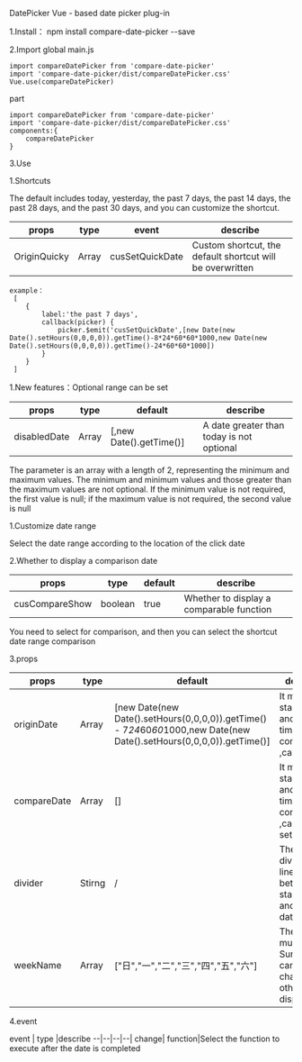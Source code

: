 DatePicker
Vue - based date picker plug-in

1.Install：
npm install compare-date-picker --save

2.Import
global
main.js
```
import compareDatePicker from 'compare-date-picker'
import 'compare-date-picker/dist/compareDatePicker.css'
Vue.use(compareDatePicker)
```

part
```
import compareDatePicker from 'compare-date-picker'
import 'compare-date-picker/dist/compareDatePicker.css'
components:{
    compareDatePicker
}
```

3.Use

<template>
  <cusDatePicker :originDate="" :compareDate=""></cusDatePicker>
</template>

1.Shortcuts

The default includes today, yesterday, the past 7 days, the past 14 days, the past 28 days, and the past 30 days, and you can
customize the shortcut.

props | type |event |describe
--|--|--|--|
 OriginQuicky|Array|cusSetQuickDate|Custom shortcut, the default shortcut will be overwritten

```
example：
 [
    {
        label:'the past 7 days',
        callback(picker) {
            picker.$emit('cusSetQuickDate',[new Date(new Date().setHours(0,0,0,0)).getTime()-8*24*60*60*1000,new Date(new Date().setHours(0,0,0,0)).getTime()-24*60*60*1000])
        }
    }
 ]
```

1.New features：Optional range can be set

  props | type |default |describe
   --|--|--|--|
   disabledDate|Array| [,new Date().getTime()]| A date greater than today is not optional

   The parameter is an array with a length of 2, representing the minimum and maximum values. The minimum and minimum values and those greater than the maximum values are not optional. If the minimum value is not required, the first value is null; if the maximum value is not required, the second value is null


1.Customize date range

Select the date range according to the location of the click date


2.Whether to display a comparison date

props | type |default |describe
 --|--|--|--|
 cusCompareShow|boolean| true| Whether to display a comparable function

You need to select for comparison, and then you can select the shortcut date range comparison

3.props

props | type |default |describe
 --|--|--|--|
 originDate|Array| [new Date(new Date().setHours(0,0,0,0)).getTime() - 7*24*60*60*1000,new Date(new Date().setHours(0,0,0,0)).getTime()]| It means start time and end time of the comparison ,can be set
 compareDate | Array | [] | It means start time and end time of the comparison ,cannot be set
 divider | Stirng | / | The dividing line between a start date and an end date
 weekName | Array | ["日","一","二","三","四","五","六"] |The first must be Sunday and can be changed to other week display

4.event

event | type  |describe
 --|--|--|--|
change| function|Select the function to execute after the date is completed